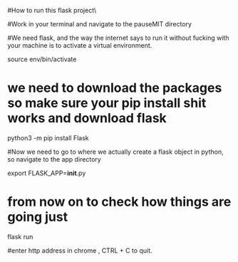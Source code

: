 
 #How to run this flask project\

#Work in your terminal and navigate to the pauseMIT directory

#We need flask, and the way the internet says to run it without fucking with your machine is to activate a virtual environment. 

source env/bin/activate


# we need to download the packages so make sure your pip install shit works and download flask

python3 -m pip install Flask


#Now we need to go to where we actually create a flask object in python, so navigate to the app directory

export FLASK_APP=__init__.py

# from now on to check how things are going just 
flask run

#enter http address in chrome , CTRL + C to quit.
